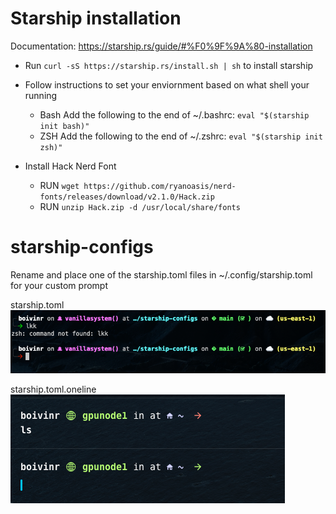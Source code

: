 # Starship installation
Documentation: https://starship.rs/guide/#%F0%9F%9A%80-installation <br>

- Run ```curl -sS https://starship.rs/install.sh | sh``` to install starship <br>
- Follow instructions to set your enviornment based on what shell your running
  - Bash Add the following to the end of ~/.bashrc: ```eval "$(starship init bash)"```
  - ZSH Add the following to the end of ~/.zshrc: ```eval "$(starship init zsh)"```

- Install Hack Nerd Font
  - RUN ```wget https://github.com/ryanoasis/nerd-fonts/releases/download/v2.1.0/Hack.zip```
  - RUN ``unzip Hack.zip -d /usr/local/share/fonts``

# starship-configs
Rename and place one of the starship.toml files in ~/.config/starship.toml for your custom prompt 

starship.toml <br>
![](https://raw.githubusercontent.com/Yabbo/starship-configs/main/images/starship.png)


starship.toml.oneline <br>
![](https://raw.githubusercontent.com/Yabbo/starship-configs/main/images/starship-oneline.png)
